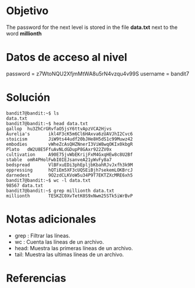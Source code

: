 # Objetivo
The password for the next level is stored in the file **data.txt** next to the word **millionth**
# Datos de acceso al nivel
password = z7WtoNQU2XfjmMtWA8u5rN4vzqu4v99S
username = bandit7
# Solución
```
bandit7@bandit:~$ ls
data.txt
bandit7@bandit:~$ head data.txt
gallop  hu3ZhCrGRvfaO5jsY6ttvApzVCA2Hjvs
Aurelia's       ikl4F3cK5m6Cl6HAxva6zUAVJhI2Cvc6
stoicism        JiW9ts44udf20bJHe8H5dS1c99Muwz42
embodies        vWheZcAsQHZNnerI3ViW8wqOKIx0kbgR
Plato   dW2U8E5FfuAvNLdGDupP8GAxr922ZV0x
cultivation     A90E75jvWbEKrijFxM4GxqHEw8c8U2Bf
stable  omR4PHolFwbI0IEJsanveA21yWvFy8a7
bedspread       VlBFxuEDi3phEpljbKbahRJvJxfh3k9M
oppressing      hQTiEm5XF3cUQSEiBjh7sekemLOKBrcJ
darnedest       9O2zdCLKVoW5u34P9T7EKTZXcMRE6xh5
bandit7@bandit:~$ wc -l data.txt
98567 data.txt
bandit7@bandit:~$ grep millionth data.txt
millionth       TESKZC0XvTetK0S9xNwm25STk5iWrBvP
```
# Notas adicionales
-  grep : Filtrar las líneas.
- wc : Cuenta las líneas de un archivo.
- head: Muestra las primeras líneas de un archivo.
- tail: Muestra las ultimas líneas de un archivo.
# Referencias
